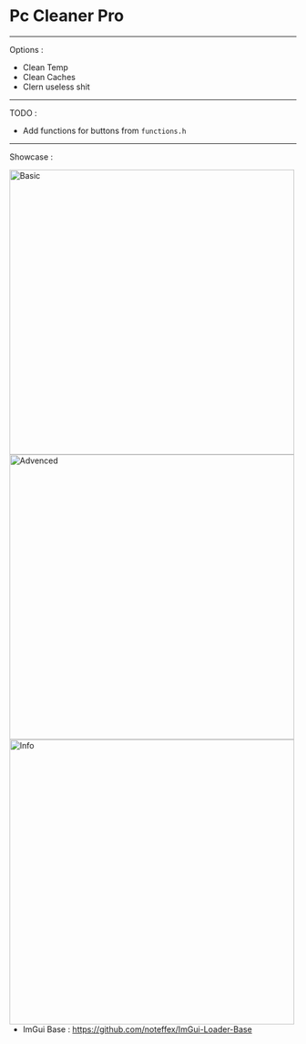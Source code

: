 # Pc Cleaner Pro

---

Options : 

- Clean Temp
- Clean Caches
- Clern useless shit

---

TODO :
- Add functions for buttons from `functions.h`


---

Showcase :

<img align="left" alt="Basic" width="500px" src="https://cdn.discordapp.com/attachments/690733997671579729/812214777337479208/unknown.png" />

<img align="left" alt="Advenced" width="500px" src="https://cdn.discordapp.com/attachments/690733997671579729/812214897600888872/unknown.png" />

<img align="left" alt="Info" width="500px" src="https://cdn.discordapp.com/attachments/690733997671579729/812215008821379082/unknown.png" />

- ImGui Base : https://github.com/noteffex/ImGui-Loader-Base
